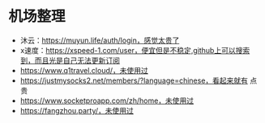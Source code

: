 # 机场整理

* 沐云：https://muyun.life/auth/login，感觉太贵了
* x速度：https://xspeed-1.com/user，便宜但是不稳定,github上可以搜索到，而且光是自己无法更新订阅
* https://www.q1travel.cloud/，未使用过
* https://justmysocks2.net/members/?language=chinese，看起来就有 点贵
* https://www.socketproapp.com/zh/home，未使用过
* https://fangzhou.party/，未使用过